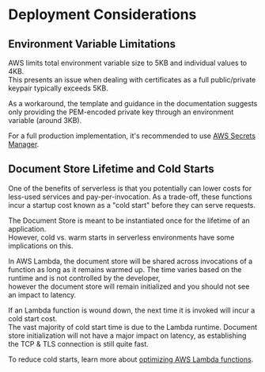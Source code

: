 # Deployment Considerations

## Environment Variable Limitations

AWS limits total environment variable size to 5KB and individual values to 4KB.  
This presents an issue when dealing with certificates as a full public/private 
keypair typically exceeds 5KB.  

As a workaround, the template and guidance in the documentation suggests only 
providing the PEM-encoded private key through an environment variable (around 3KB).  

For a full production implementation, it's recommended to use 
[AWS Secrets Manager](../../../start/guides/aws-lambda/secrets-manager).  

## Document Store Lifetime and Cold Starts

One of the benefits of serverless is that you potentially can lower costs for 
less-used services and pay-per-invocation. As a trade-off, these functions incur 
a startup cost known as a "cold start" before they can serve requests.  

The Document Store is meant to be instantiated once for the lifetime of an application.  
However, cold vs. warm starts in serverless environments have some implications on this.  

In AWS Lambda, the document store will be shared across invocations of a function as long 
as it remains warmed up. The time varies based on the runtime and is not controlled by the developer,  
however the document store will remain initialized and you should not see an impact to latency.  

If an Lambda function is wound down, the next time it is invoked will incur a cold start cost.  
The vast majority of cold start time is due to the Lambda runtime. Document store initialization 
will not have a major impact on latency, as establishing the TCP & TLS connection is still quite fast.  

To reduce cold starts, learn more about [optimizing AWS Lambda functions][aws-lambda-optimization].  

[aws-lambda-optimization]: https://aws.amazon.com/blogs/compute/operating-lambda-performance-optimization-part-1/
